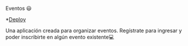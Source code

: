 Eventos 😃

*[Deploy](https://app-events.netlify.app/#/)

Una aplicación creada para organizar eventos. Regístrate para ingresar y poder inscribirte en algún evento existente💻